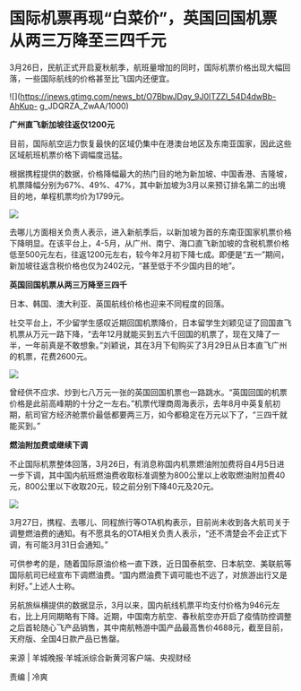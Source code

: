 # 国际机票再现“白菜价”，英国回国机票从两三万降至三四千元

3月26日，民航正式开启夏秋航季，航班量增加的同时，国际机票价格出现大幅回落，一些国际航线的价格甚至比飞国内还便宜。

![](https://inews.gtimg.com/news_bt/O7BbwJDqy_9J0ITZZl_54D4dwBb-AhKup-
g_JDQRZA_ZwAA/1000)

**广州直飞新加坡往返仅1200元**

目前，国际航空运力恢复最快的区域仍集中在港澳台地区及东南亚国家，因此这些区域航班机票价格下调幅度迅猛。

根据携程提供的数据，价格降幅最大的热门目的地为新加坡、中国香港、吉隆坡，机票降幅分别为67%、49%、47%，其中新加坡为3月以来预订排名第二的出境目的地，单程机票均价为1799元。

![](https://inews.gtimg.com/news_bt/O2Z7d0d2c_HFVZ_fzwCVr_FnaJwtHfrtCDY6rHpf29_W4AA/1000)

去哪儿方面相关负责人表示，进入新航季后，以新加坡为首的东南亚国家机票价格下降明显。在该平台上，4-5月，从广州、南宁、海口直飞新加坡的含税机票价格低至500元左右，往返1200元左右，较今年2月初下降七成。即便是“五一”期间，新加坡往返含税价格也仅为2402元，“甚至低于不少国内目的地”。

**英国回国机票从两三万降至三四千**

日本、韩国、澳大利亚、英国航线价格也迎来不同程度的回落。

社交平台上，不少留学生感叹近期回国机票降价，日本留学生刘颖见证了回国直飞机票从万元一路下降，“去年12月就能买到五六千回国的机票了，现在又降了一半，一年前真是不敢想象。”刘颖说，其在3月下旬购买了3月29日从日本直飞广州的机票，花费2600元。

![](https://inews.gtimg.com/news_bt/OnLROFyf0wtSETCpwqBaI1unB7ypQfMbhI94zTKUrL7vgAA/1000)

曾经供不应求、炒到七八万元一张的英国回国机票也一路跳水。“英国回国的机票价格是此前高峰期的十分之一左右。”机票代理商周海表示，去年8月中英复航初期，航司官方经济舱票价最低都要两三万，如今都稳定在万元以下了，“三四千就能买到。”

**燃油附加费或继续下调**

不止国际机票整体回落，3月26日，有消息称国内机票燃油附加费将自4月5日进一步下调，其中国内航班燃油费收取标准调整为800公里以上收取燃油附加费40元，800公里以下收取20元，较之前分别下降40元及20元。

![](https://inews.gtimg.com/news_bt/OXM5IS7enBGzIeLcurUgee3Qxp9rUbLEApyP8qk9RFjk4AA/1000)

3月27日，携程、去哪儿、同程旅行等OTA机构表示，目前尚未收到各大航司关于调整燃油费的通知。有不愿具名的OTA相关负责人表示，“还不清楚会不会正式下调，有可能3月31日会通知。”

可供参考的是，随着国际原油价格一直下跌，近日国泰航空、日本航空、美联航等国际航司已经宣布下调燃油费。“国内燃油费下调可能也不远了，对旅游出行又是利好。”上述人士称。

另航旅纵横提供的数据显示，3月以来，国内航线机票平均支付价格为946元左右，比上月同期略有下降。近期，中国南方航空、春秋航空亦开启了疫情防控调整之后首轮随心飞产品销售，其中南航畅游中国产品最高售价4688元，截至目前，天府版、全国4日款产品已售罄。

来源 | 羊城晚报·羊城派综合新黄河客户端、央视财经

责编 | 冷爽

